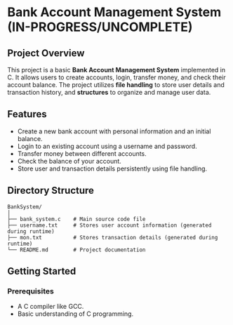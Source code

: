 
# Bank Account Management System (IN-PROGRESS/UNCOMPLETE)

## Project Overview
This project is a basic **Bank Account Management System** implemented in C. It allows users to create accounts, login, transfer money, and check their account balance. The project utilizes **file handling** to store user details and transaction history, and **structures** to organize and manage user data.

## Features
- Create a new bank account with personal information and an initial balance.
- Login to an existing account using a username and password.
- Transfer money between different accounts.
- Check the balance of your account.
- Store user and transaction details persistently using file handling.

## Directory Structure
```
BankSystem/
│
├── bank_system.c    # Main source code file
├── username.txt     # Stores user account information (generated during runtime)
├── mon.txt          # Stores transaction details (generated during runtime)
└── README.md        # Project documentation
```

## Getting Started
### Prerequisites
- A C compiler like GCC.
- Basic understanding of C programming.


